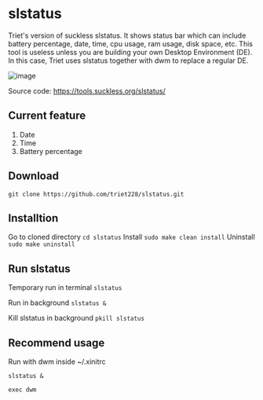 # slstatus
Triet's version of suckless slstatus. It shows status bar which can include battery percentage, date, time, cpu usage, ram usage, disk space, etc. This tool is useless unless you are building your own Desktop Environment (DE). In this case, Triet uses slstatus together with dwm to replace a regular DE.

![image](https://github.com/user-attachments/assets/19e9150f-b612-422a-a3ba-1e7b07697edc)

Source code: https://tools.suckless.org/slstatus/

## Current feature
1. Date
2. Time
3. Battery percentage

## Download
```git clone https://github.com/triet228/slstatus.git```
## Installtion
Go to cloned directory
```cd slstatus``` 
Install
```sudo make clean install```
Uninstall
```sudo make uninstall```

## Run slstatus
Temporary run in terminal ```slstatus```

Run in background ```slstatus &```

Kill slstatus in background ```pkill slstatus```
## Recommend usage
Run with dwm inside ~/.xinitrc
```
slstatus &

exec dwm
```




